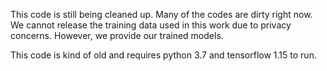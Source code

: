 This code is still being cleaned up. Many of the codes are dirty right now. We cannot release the training data used in this work due to privacy concerns. However, we provide our trained models.

This code is kind of old and requires python 3.7 and tensorflow 1.15 to run.


